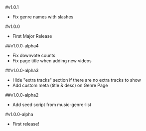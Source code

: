 #v1.0.1

- Fix genre names with slashes

#v1.0.0

- First Major Release

##v1.0.0-alpha4

- Fix downvote counts
- Fix page title when adding new videos

##v1.0.0-alpha3

- Hide "extra tracks" section if there are no extra tracks to show
- Add custom meta (title & desc) on Genre Page

##v1.0.0-alpha2

- Add seed script from music-genre-list

#v1.0.0-alpha

- First release!
